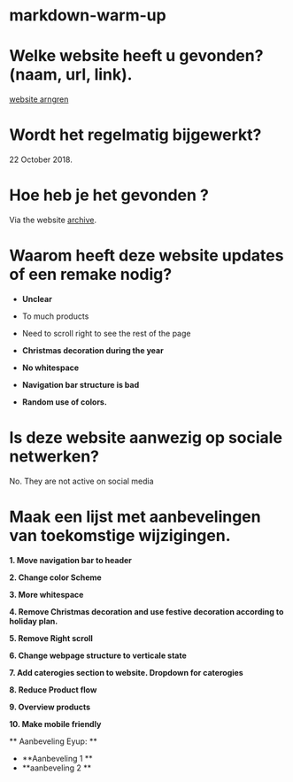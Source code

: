 # markdown-warm-up

# Welke website heeft u gevonden? (naam, url, link).
[website arngren](arngren.net)

# Wordt het regelmatig bijgewerkt?
22 October 2018. 

# Hoe heb je het gevonden ?
Via the website [archive](https://archive.org).

# Waarom heeft deze website updates of een remake nodig?
- **Unclear**

- To much products

- Need to scroll right to see the rest of the page

- **Christmas decoration during the year** 

- **No whitespace**

- **Navigation bar structure is bad**

- **Random use of colors.**

# Is deze website aanwezig op sociale netwerken?
No. They are not active on social media

# Maak een lijst met aanbevelingen van toekomstige wijzigingen.
**1. Move navigation bar to header**

**2. Change color Scheme**

**3. More whitespace**

**4. Remove Christmas decoration and use festive decoration according to holiday plan.**

**5. Remove Right scroll**

**6. Change webpage structure to verticale state**

**7. Add caterogies section to website. Dropdown for caterogies**

**8. Reduce Product flow**

**9. Overview products**

**10. Make mobile friendly**

** Aanbeveling Eyup: **
- **Aanbeveling 1 **
- **aanbeveling 2 **
